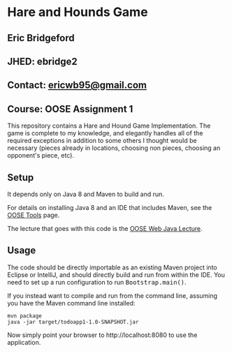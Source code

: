 Hare and Hounds Game
====================
Eric Bridgeford
---------------
JHED: ebridge2
--------------
Contact: ericwb95@gmail.com
---------------------------
Course: OOSE Assignment 1
-------------------------

This repository contains a Hare and Hound Game Implementation. The game is complete to my knowledge, and elegantly handles all of the required exceptions in addition to some others I thought would be necessary (pieces already in locations, choosing non pieces, choosing an opponent's piece, etc). 

Setup
-----

It depends only on Java 8 and Maven to build and run.

For details on installing Java 8 and an IDE that includes Maven, see the [OOSE Tools] page.

The lecture that goes with this code is the [OOSE Web Java Lecture].


Usage
-----

The code should be directly importable as an existing Maven project into Eclipse or IntelliJ, and should directly build and run from within the IDE.  You need to set up a run configuration to run <tt>Bootstrap.main()</tt>.

If you instead want to compile and run from the command line, assuming you have the Maven command line installed:

```console
mvn package
java -jar target/todoapp1-1.0-SNAPSHOT.jar
```

Now simply point your browser to http://localhost:8080 to use the application.

[OOSE Tools]:http://pl.cs.jhu.edu/oose/resources/tools.shtml
[OOSE Web Java Lecture]: http://pl.cs.jhu.edu/oose/lectures/webjava.shtml
